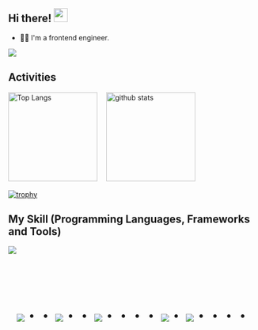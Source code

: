 ## Hi there! <img src="https://media.giphy.com/media/hvRJCLFzcasrR4ia7z/giphy.gif" width="28">
- 🧑‍💻 I'm a frontend engineer.
<img src="https://komarev.com/ghpvc/?username=Hirota723" />

## Activities
<div align="left"> 
  <img alt="Top Langs" height="180px" src="https://github-readme-stats.vercel.app/api/top-langs/?username=Hirota723&layout=compact&show_icons=true&theme=onedark" />
　<img alt="github stats" height="180px" src="https://github-readme-stats.vercel.app/api?username=Hirota723&count_private=true&show_icons=true&theme=onedark" />
</div>

  [![trophy](https://github-profile-trophy.vercel.app/?username=Hirota723&theme=onedark&column=8
)](https://github.com/ryo-ma/github-profile-trophy)

## My Skill (Programming Languages, Frameworks and Tools)
<img src="https://skillicons.dev/icons?i=html,css,js,typescript,react,vue,next,tailwind,firebase,supabase,py,django,figma" /> <br /><br />

<!-- --------------------------------- :) ---------------------------------- -->

<br><br>

<div align="center">
    <h1>
        <img src="https://user-images.githubusercontent.com/44926913/175852850-3fb6c715-1856-41ff-8c1f-94ce3b03b458.gif">・・
        <img src="https://user-images.githubusercontent.com/44926913/175853109-f8850656-6704-4a8a-bee6-9aca154d929b.gif">・・
        <img src="https://user-images.githubusercontent.com/44926913/175853154-5449d974-975e-44a6-ab84-a86031265e40.gif">・・・・
        <img src="https://user-images.githubusercontent.com/44926913/175853109-f8850656-6704-4a8a-bee6-9aca154d929b.gif">・
        <img src="https://user-images.githubusercontent.com/44926913/175853154-5449d974-975e-44a6-ab84-a86031265e40.gif">・・・・
    </h1>
</div>

<!--
**Hirota723/Hirota723** is a ✨ _special_ ✨ repository because its `README.md` (this file) appears on your GitHub profile.

Here are some ideas to get you started:

- 🔭 I’m currently working on ...
- 🌱 I’m currently learning ...
- 👯 I’m looking to collaborate on ...
- 🤔 I’m looking for help with ...
- 💬 Ask me about ...
- 📫 How to reach me: ...
- 😄 Pronouns: ...
- ⚡ Fun fact: ...
-->
